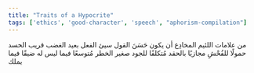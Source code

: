 ```yaml
---
title: "Traits of a Hypocrite"
tags: ['ethics', 'good-character', 'speech', "aphorism-compilation"]
---
```


 من علامات اللئيم المخادِع أن يكون حَسَنَ القول سيئ الفعل بعيد الغضب قريب الحسد حمولًا للفُحْشِ مجازيًا بالحقد مُتكلفًا للجود صغير الخطر مُتوسعًا فيما ليس له ضيقًا فيما يملك

